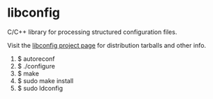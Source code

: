 # libconfig
C/C++ library for processing structured configuration files.

Visit the [libconfig project page](https://hyperrealm.github.io/libconfig/)
for distribution tarballs and other info.

1. $ autoreconf
2. $ ./configure
3. $ make
4. $ sudo make install
4. $ sudo ldconfig
